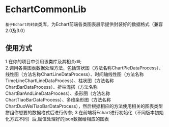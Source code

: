 # EchartCommonLib
`基于Echart的封装`类库，为Echart前端各类图表展示提供封装好的数据格式（兼容2.0及3.0）
## 使用方式  
1.在你的项目中引用该类库及其相关dll;       
2.调用各类图表数据处理方法，包括饼状图（方法名称ChartPieDataProcess）、线性图（方法名称ChartLineDataProcess）、时间轴线性图（方法名称       TimeLineChartLineDataProcess）、柱状图（方法名称ChartBarDataProcess）、折柱混搭（方法名称ChartBarAndLineDataProcess）、条形图（方法名称ChartTiaoBarDataProcess）、多维条形图（方法名称ChartDuoWeiTiaoBarDataProcess），然后根据相应的方法使用相关的图表类型拼组你想要的数据格式后进行传参; 
3.在前端将Echart进行初始化（不同版本初始化方式不同）后,赋值处理好的json数据给相应的图表
